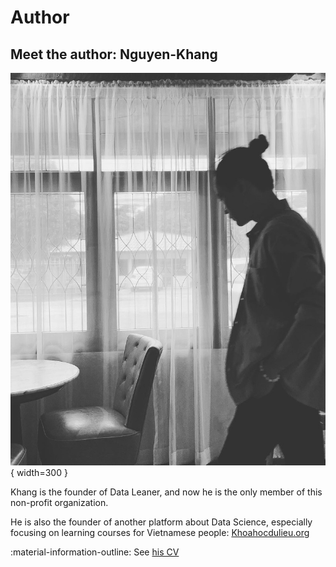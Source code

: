 # Author

## Meet the author: Nguyen-Khang

![nguyenkhangme](images/nguyenkhangme.png){ width=300 }

Khang is the founder of Data Leaner, and now he is the only member of this non-profit organization.

He is also the founder of another platform about Data Science, especially focusing on learning courses for Vietnamese people: [Khoahocdulieu.org](https://khoahocdulieu.org)

:material-information-outline: See [his CV](https://nguyenkhang.me/curriculum-vitae)